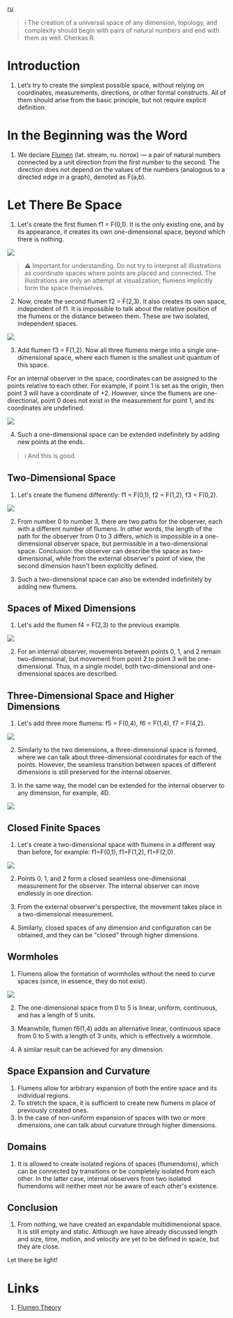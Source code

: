[ru](../ru/flumen-intro.md)

> :information_source: The creation of a universal space of any dimension, topology, 
and complexity should begin with pairs of natural numbers and end with them as well.
Cherkas R.



# Introduction

1. Let’s try to create the simplest possible space, without relying on coordinates, 
measurements, directions, or other formal constructs. All of them should arise 
from the basic principle, but not require explicit definition.



# In the Beginning was the Word

1. We declare [Flumen](./flumen.md) (lat. stream, ru. поток) — a pair of natural 
numbers connected by a unit direction from the first number to the second. The 
direction does not depend on the values of the numbers (analogous to a 
directed edge in a graph), denoted as F(a,b).



# Let There Be Space

1. Let's create the first flumen f1 = F(0,1). It is the only existing one, and by its appearance, it creates its own one-dimensional space, beyond which there is nothing.

![](../images/f1.svg)

> :warning: Important for understanding. Do not try to interpret all illustrations as coordinate spaces where points are placed and connected. 
The illustrations are only an attempt at visualization; flumens implicitly form the space themselves.

2. Now, create the second flumen f2 = F(2,3). It also creates its own space, independent of f1. 
It is impossible to talk about the relative position of the flumens or the distance between them. 
These are two isolated, independent spaces.

![](../images/f1f2.svg)

3. Add flumen f3 = F(1,2). Now all three flumens merge into a single one-dimensional space, 
where each flumen is the smallest unit quantum of this space.

For an internal observer in the space, coordinates can be assigned to the points relative to each other. 
For example, if point 1 is set as the origin, then point 3 will have a coordinate of +2. 
However, since the flumens are one-directional, point 0 does not exist in the measurement for point 1, 
and its coordinates are undefined.

![](../images/f1f2f3.svg)

4. Such a one-dimensional space can be extended indefinitely by adding new points at the ends.

> :information_source: And this is good.




## Two-Dimensional Space

1. Let's create the flumens differently: f1 = F(0,1), f2 = F(1,2), f3 = F(0,2).

![](../images/f1f2f3-2d.svg)

2. From number 0 to number 3, there are two paths for the observer, each with a different number of flumens. In other words, the length of the path for the observer from 0 to 3 differs, which is impossible in a one-dimensional observer space, but permissible in a two-dimensional space. Conclusion: the observer can describe the space as two-dimensional, while from the external observer's point of view, the second dimension hasn't been explicitly defined.

3. Such a two-dimensional space can also be extended indefinitely by adding new flumens.



## Spaces of Mixed Dimensions

1. Let's add the flumen f4 = F(2,3) to the previous example.

![](../images/f1f2f3f4-1d2d.svg)

2. For an internal observer, movements between points 0, 1, and 2 remain two-dimensional, but movement from point 2 to point 3 will be one-dimensional. Thus, in a single model, both two-dimensional and one-dimensional spaces are described.




## Three-Dimensional Space and Higher Dimensions

1. Let's add three more flumens: f5 = F(0,4), f6 = F(1,4), f7 = F(4,2).

![](../images/f1f2f3f4f5f6f7-1d3d.svg)

2. Similarly to the two dimensions, a three-dimensional space is formed, where we can talk about three-dimensional coordinates for each of the points. However, the seamless transition between spaces of different dimensions is still preserved for the internal observer.

3. In the same way, the model can be extended for the internal observer to any dimension, for example, 4D.

![](../images/4d.svg)



## Closed Finite Spaces

1. Let's create a two-dimensional space with flumens in a different way than before, for example: f1=F(0,1), f1=F(1,2), f1=F(2,0).

![](../images/f1f2f3-loop.svg)

2. Points 0, 1, and 2 form a closed seamless one-dimensional measurement for the observer. The internal observer can move endlessly in one direction.

3. From the external observer's perspective, the movement takes place in a two-dimensional measurement.

4. Similarly, closed spaces of any dimension and configuration can be obtained, and they can be "closed" through higher dimensions.




## Wormholes

1. Flumens allow the formation of wormholes without the need to curve spaces (since, in essence, they do not exist).

![](../images/wormhole.svg)

2. The one-dimensional space from 0 to 5 is linear, uniform, continuous, and has a length of 5 units.

3. Meanwhile, flumen f6(1,4) adds an alternative linear, continuous space from 0 to 5 with a length of 3 units, which is effectively a wormhole.

4. A similar result can be achieved for any dimension.



## Space Expansion and Curvature

1. Flumens allow for arbitrary expansion of both the entire space and its individual regions.
0. To stretch the space, it is sufficient to create new flumens in place of previously created ones.
0. In the case of non-uniform expansion of spaces with two or more dimensions, one can talk about curvature through higher dimensions.

## Domains

1. It is allowed to create isolated regions of spaces (flumendoms), which can be connected by transitions or be completely isolated from each other.
In the latter case, internal observers from two isolated flumendoms will neither meet nor be aware of each other's existence.

## Conclusion

1. From nothing, we have created an expandable multidimensional space. It is still empty and static.
Although we have already discussed length and size, time, motion, and velocity are yet to be defined in space, but they are close.

Let there be light!

# Links

1. [Flumen Theory](./README.md)
